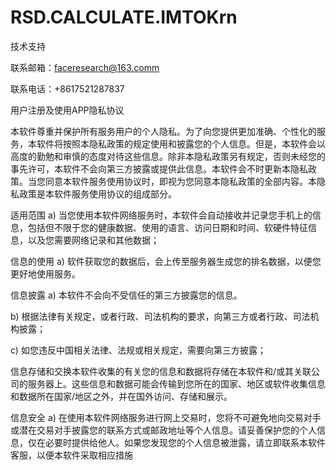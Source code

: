 # RSD.CALCULATE.IMTOKrn

技术支持

联系邮箱：faceresearch@163.comm

联系电话：+8617521287837

用户注册及使用APP隐私协议

本软件尊重并保护所有服务用户的个人隐私。为了向您提供更加准确、个性化的服务，本软件将按照本隐私政策的规定使用和披露您的个人信息。但是，本软件会以高度的勤勉和审慎的态度对待这些信息。除非本隐私政策另有规定，否则未经您的事先许可，本软件不会向第三方披露或提供此信息。本软件会不时更新本隐私政策。当您同意本软件服务使用协议时，即视为您同意本隐私政策的全部内容。本隐私政策是本软件服务使用协议的组成部分。

适用范围 a) 当您使用本软件网络服务时，本软件会自动接收并记录您手机上的信息，包括但不限于您的健康数据、使用的语言、访问日期和时间、软硬件特征信息，以及您需要网络记录和其他数据；

信息的使用 a) 软件获取您的数据后，会上传至服务器生成您的排名数据，以便您更好地使用服务。

信息披露 a) 本软件不会向不受信任的第三方披露您的信息。

b) 根据法律有关规定，或者行政、司法机构的要求，向第三方或者行政、司法机构披露；

c) 如您违反中国相关法律、法规或相关规定，需要向第三方披露；

信息存储和交换本软件收集的有关您的信息和数据将存储在本软件和/或其关联公司的服务器上。这些信息和数据可能会传输到您所在的国家、地区或软件收集信息和数据所在国家/地区之外，并在国外访问、存储和展示。

信息安全 a) 在使用本软件网络服务进行网上交易时，您将不可避免地向交易对手或潜在交易对手披露您的联系方式或邮政地址等个人信息。请妥善保护您的个人信息，仅在必要时提供给他人。如果您发现您的个人信息被泄露，请立即联系本软件客服，以便本软件采取相应措施
